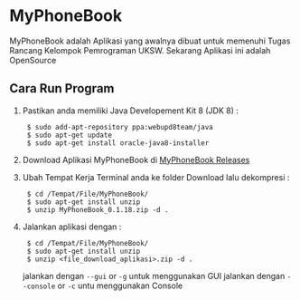 # MyPhoneBook
MyPhoneBook adalah Aplikasi yang awalnya dibuat untuk memenuhi Tugas Rancang Kelompok Pemrograman UKSW.
Sekarang Aplikasi ini adalah OpenSource

## Cara Run Program

1. Pastikan anda memiliki Java Developement Kit 8 (JDK 8) :

        $ sudo add-apt-repository ppa:webupd8team/java
        $ sudo apt-get update
        $ sudo apt-get install oracle-java8-installer

2. Download Aplikasi MyPhoneBook di [MyPhoneBook Releases](https://github.com/wowotek/MyPhoneBook/tree/master/Releases)

3. Ubah Tempat Kerja Terminal anda ke folder Download lalu dekompresi : 

        $ cd /Tempat/File/MyPhoneBook/
        $ sudo apt-get install unzip
        $ unzip MyPhoneBook_0.1.18.zip -d .

4. Jalankan aplikasi dengan :

        $ cd /Tempat/File/MyPhoneBook/
        $ sudo apt-get install unzip
        $ unzip <file_download_aplikasi>.zip -d .

   jalankan dengan `--gui` or `-g` untuk menggunakan GUI
   jalankan dengan `--console` or `-c` untu menggunakan Console
